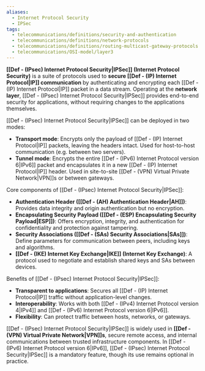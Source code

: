 ```yaml
---
aliases:
  - Internet Protocol Security
  - IPSec
tags:
  - telecommunications/definitions/security-and-authentication
  - telecommunications/definitions/network-protocols
  - telecommunications/definitions/routing-multicast-gateway-protocols
  - telecommunications/OSI-model/layer3
---
```


**[[Def - (IPsec) Internet Protocol Security|IPSec]] (Internet Protocol Security)** is a suite of protocols used to **secure [[Def - (IP) Internet Protocol|IP]] communication** by authenticating and encrypting each [[Def - (IP) Internet Protocol|IP]] packet in a data stream. Operating at the **network layer**, [[Def - (IPsec) Internet Protocol Security|IPSec]] provides end-to-end security for applications, without requiring changes to the applications themselves.

[[Def - (IPsec) Internet Protocol Security|IPSec]] can be deployed in two modes:
- **Transport mode**: Encrypts only the payload of [[Def - (IP) Internet Protocol|IP]] packets, leaving the headers intact. Used for host-to-host communication (e.g. between two servers).
- **Tunnel mode**: Encrypts the entire [[Def - (IPv6) Internet Protocol version 6|IPv6]] packet and encapsulates it in a new [[Def - (IP) Internet Protocol|IP]] header. Used in site-to-site [[Def - (VPN) Virtual Private Network|VPN]]s or between gateways.

Core components of [[Def - (IPsec) Internet Protocol Security|IPSec]]:
- **Authentication Header ([[Def - (AH) Authentication Header|AH]])**: Provides data integrity and origin authentication but no encryption.
- **Encapsulating Security Payload ([[Def - (ESP) Encapsulating Security Payload|ESP]])**: Offers encryption, integrity, and authentication for confidentiality and protection against tampering.
- **Security Associations ([[Def - (SAs) Security Associations|SAs]])**: Define parameters for communication between peers, including keys and algorithms.
- **[[Def - (IKE) Internet Key Exchange|IKE]] (Internet Key Exchange)**: A protocol used to negotiate and establish shared keys and SAs between devices.

Benefits of [[Def - (IPsec) Internet Protocol Security|IPSec]]:
- **Transparent to applications**: Secures all [[Def - (IP) Internet Protocol|IP]] traffic without application-level changes.
- **Interoperability**: Works with both [[Def - (IPv4) Internet Protocol version 4|IPv4]] and [[Def - (IPv6) Internet Protocol version 6|IPv6]].
- **Flexibility**: Can protect traffic between hosts, networks, or gateways.

[[Def - (IPsec) Internet Protocol Security|IPSec]] is widely used in **[[Def - (VPN) Virtual Private Network|VPN]]s**, secure remote access, and internal communications between trusted infrastructure components. In [[Def - (IPv6) Internet Protocol version 6|IPv6]], [[Def - (IPsec) Internet Protocol Security|IPSec]] is a mandatory feature, though its use remains optional in practice.
